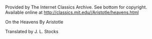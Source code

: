 Provided by The Internet Classics Archive.
See bottom for copyright.
Available online at     http://classics.mit.edu//Aristotle/heavens.html

On the Heavens By Aristotle



Translated by J. L. Stocks

